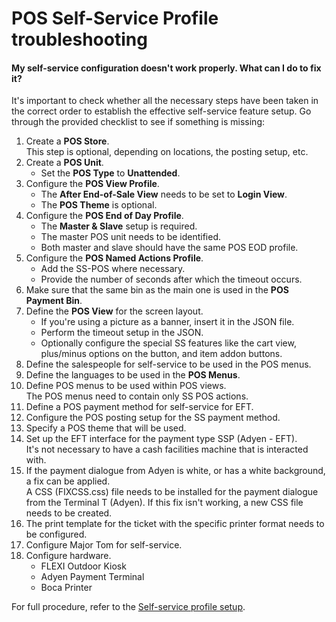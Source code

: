 # POS Self-Service Profile troubleshooting

#### My self-service configuration doesn't work properly. What can I do to fix it?

It's important to check whether all the necessary steps have been taken in the correct order to establish the effective self-service feature setup. Go through the provided checklist to see if something is missing:

1. Create a **POS Store**.   
   This step is optional, depending on locations, the posting setup, etc. 
2. Create a **POS Unit**.      
   - Set the **POS Type** to **Unattended**.
3. Configure the **POS View Profile**.   
   - The **After End-of-Sale View** needs to be set to **Login View**. 
   - The **POS Theme** is optional.
4. Configure the **POS End of Day Profile**.    
   - The **Master & Slave** setup is required. 
   - The master POS unit needs to be identified. 
   - Both master and slave should have the same POS EOD profile. 
5. Configure the **POS Named Actions Profile**.   
   - Add the SS-POS where necessary. 
   - Provide the number of seconds after which the timeout occurs. 
6. Make sure that the same bin as the main one is used in the **POS Payment Bin**.
7. Define the **POS View** for the screen layout.   
   - If you're using a picture as a banner, insert it in the JSON file. 
   - Perform the timeout setup in the JSON. 
   - Optionally configure the special SS features like the cart view, plus/minus options on the button, and item addon buttons.
8. Define the salespeople for self-service to be used in the POS menus. 
9. Define the languages to be used in the **POS Menus**.
10. Define POS menus to be used within POS views.    
    The POS menus need to contain only SS POS actions. 
11. Define a POS payment method for self-service for EFT.
12. Configure the POS posting setup for the SS payment method. 
13. Specify a POS theme that will be used. 
14. Set up the EFT interface for the payment type SSP (Adyen - EFT).   
    It's not necessary to have a cash facilities machine that is interacted with. 
15. If the payment dialogue from Adyen is white, or has a white background, a fix can be applied.   
    A CSS (FIXCSS.css) file needs to be installed for the payment dialogue from the Terminal T (Adyen). If this fix isn't working, a new CSS file needs to be created.
16. The print template for the ticket with the specific printer format needs to be configured. 
17. Configure Major Tom for self-service. 
18. Configure hardware.    
    - FLEXI Outdoor Kiosk
    - Adyen Payment Terminal
    - Boca Printer 

For full procedure, refer to the [Self-service profile setup](../retail/pos_profiles/howto/pos_self_service_prof.md).